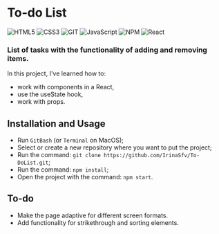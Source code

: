 # To-do List
<div id="stackBadges">
   <img src="https://img.shields.io/badge/-HTML5-red?style=for-the-badge&logo=HTML5&logoColor=white" alt="HTML5"/>
   <img src="https://img.shields.io/badge/-CSS3-blue?style=for-the-badge&logo=CSS3&logoColor=white" alt="CSS3"/>
   <img src="https://img.shields.io/badge/-GIT-orange?style=for-the-badge&logo=Git&logoColor=white" alt="GIT"/>
   <img src="https://img.shields.io/badge/-JavaScript-yellow?style=for-the-badge&logo=JavaScript&logoColor=white" alt="JavaScript"/>
   <img src="https://img.shields.io/badge/-NPM-red?style=for-the-badge&logo=NPM&logoColor=white" alt="NPM"/>
   <img src="https://img.shields.io/badge/-React-gray?style=for-the-badge&logo=React&logoColor=lightblue" alt="React"/>
</div>

### List of tasks with the functionality of adding and removing items.

In this project, I've learned how to:
* work with components in a React,
* use the useState hook,
* work with props.

## Installation and Usage
* Run `GitBash` (or `Terminal` on MacOS);
* Select or create a new repository where you want to put the project;
* Run the command: `git clone https://github.com/IrinaSfv/To-DoList.git`;
* Run the command: `npm install`;
* Open the project with the command: `npm start`.

## To-do
* Make the page adaptive for different screen formats.
* Add functionality for strikethrough and sorting elements.